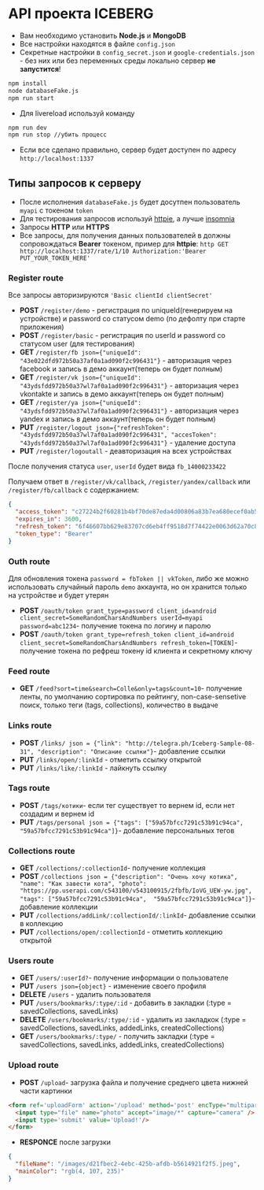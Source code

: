 # API проекта ICEBERG

- Вам необходимо установить **Node.js** и **MongoDB**
- Все настройки находятся в файле `config.json`
- Секретные настройки в `config_secret.json` и `google-credentials.json` - без них или без переменных среды локально сервер **не запустится**!

```bash
npm install
node databaseFake.js
npm run start
```

- Для livereload используй команду

```bash
npm run dev
npm run stop //убить процесс
```

- Если все сделано правильно, сервер будет доступен по адресу `http://localhost:1337`

## Типы запросов к серверу

- После исполнения `databaseFake.js` будет досутпен пользователь `myapi` с токеном `token`
- Для тестирования запросов используй [httpie](https://github.com/jkbr/httpie), а лучше [insomnia](https://insomnia.rest/download)
- Запросы **HTTP** или **HTTPS**
- Все запросы, для получения данных пользователей в должны сопровождаться **Bearer** токеном, пример для **httpie**: `http GET http://localhost:1337/rate/1/10 Authorization:'Bearer PUT_YOUR_TOKEN_HERE'`

### Register route

Все запросы авторизируются `'Basic clientId clientSecret'`

- **POST** `/register/demo` - регистрация по uniqueId(генерируем на устройстве) и password со статусом demo (по дефолту при старте приложения)
- **POST** `/register/basic` - регистрация по userId и password со статусом user (для тестирования)
- **GET** `/register/fb json={"uniqueId": "43e022dfd972b50a37af0a1ad090f2c996431"}` - авторизация через facebook и запись в демо аккаунт(теперь он будет полным)
- **GET** `/register/vk json={"uniqueId": "43ydsfdd972b50a37wl7af0a1ad090f2c996431"}` - авторизация через vkontakte и запись в демо аккаунт(теперь он будет полным)
- **GET** `/register/ya json={"uniqueId": "43ydsfdd972b50a37wl7af0a1ad090f2c996431"}` - авторизация через yandex и запись в демо аккаунт(теперь он будет полным)
- **PUT** `/register/logout json={"refreshToken": "43ydsfdd972b50a37wl7af0a1ad090f2c996431", "accesToken": "43ydsfdd972b50a37wl7af0a1ad090f2c996431"}` - удаление доступа
- **PUT** `/register/logoutall` -  деавторизация на всех устройствах

После получения статуса `user`, `userId` будет вида `fb_14000233422`

Получаем ответ в `/register/vk/callback`, `/register/yandex/callback` или `/register/fb/callback`
с содержанием:

```json
{
  "access_token": "c27224b2f60281b4bf70de87eda4d00806a83b7ea680ecef0ab5d89c9c6fc3f1",
  "expires_in": 3600,
  "refresh_token": "6f46607bb629e83707cd6eb4ff9518d7f74422e0063d62a70c8ef3a3455a733a",
  "token_type": "Bearer"
}
```

### Outh route

Для обновления токена `password = fbToken || vkToken`, либо же можно использовать случайный пароль `demo` аккаунта, но он хранится только на устройстве и будет утерян

- **POST** `/oauth/token
 grant_type=password client_id=android client_secret=SomeRandomCharsAndNumbers userId=myapi password=abc1234`- получение токена по логину и паролю
- **POST** `/oauth/token
 grant_type=refresh_token client_id=android client_secret=SomeRandomCharsAndNumbers refresh_token=[TOKEN]`- получение токена по рефреш токену id клиента и секретному ключу

### Feed route

- **GET** `/feed?sort=time&search=Colle&only=tags&count=10`- получение ленты, по умолчанию сортировка по рейтингу, non-case-sensetive поиск, только теги (tags, collections), количество в выдаче

### Links route

- **POST** `/links/ json = {"link": "http://telegra.ph/Iceberg-Sample-08-31", "description": "Описание ссылки"}`- добавление ссылки
- **PUT** `/links/open/:linkId` - отметить ссылку открытой
- **PUT** `/links/like/:linkId` - лайкнуть ссылку

### Tags route

- **POST** `/tags/котики`- если тег существует то вернем id, если нет создадим и вернем id
- **PUT** `/tags/personal json = {"tags": ["59a57bfcc7291c53b91c94ca", "59a57bfcc7291c53b91c94ca"]}`- добавление персональных тегов

### Collections route

- **GET** `/collections/:collectionId`- получение коллекция
- **POST** `/collections json = {"description": "Очень хочу котика", "name": "Как завести кота", "photo": "https://pp.userapi.com/c543100/v543100915/2fbfb/IoVG_UEW-yw.jpg", "tags": ["59a57bfcc7291c53b91c94ca",  "59a57bfcc7291c53b91c94ca"]}`- добавление коллекции
- **PUT** `/collections/addLink/:collectionId/:linkId`- добавление ссылки в коллекцию
- **PUT** `/collections/open/:collectionId` - отметить коллекцию открытой

### Users route

- **GET** `/users/:userId?`- получение информации о пользователе
- **PUT** `/users json={object}` - изменение своего профиля
- **DELETE** `/users` - удалить пользователя
- **PUT** `/users/bookmarks/:type/:id` - добавить в закладки (:type = savedCollections, savedLinks)
- **DELETE** `/users/bookmarks/:type/:id` - удалить из закладкок (:type = savedCollections, savedLinks, addedLinks, createdCollections)
- **GET** `/users/bookmarks/:type/` - получить закладки (:type = savedCollections, savedLinks, addedLinks, createdCollections)

### Upload route

- **POST** `/upload`- загрузка файла и получение среднего цвета нижней части картинки

```html
<form ref='uploadForm' action='/upload' method='post' encType="multipart/form-data">
  <input type="file" name="photo" accept="image/*" capture="camera" />
  <input type='submit' value='Upload!'/>
</form>
```

- **RESPONCE** после загрузки

```json
{
  "fileName": "/images/d21fbec2-4ebc-425b-afdb-b5614921f2f5.jpeg",
  "mainColor": "rgb(4, 107, 235)"
}
```